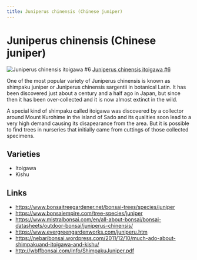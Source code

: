 ```yaml
---
title: Juniperus chinensis (Chinese juniper)
---
```


# Juniperus chinensis (Chinese juniper)

![Juniperus chinensis itoigawa #6](/images/bonsai/2020-09-12-juniperus-chinensis-itoigawa-6-after-styling.jpg)
[Juniperus chinensis itoigawa #6](/bonsai/collection/juniperus-chinensis-itoigawa-6)

One of the most popular variety of Juniperus chinensis is known as shimpaku
juniper or Juniperus chinensis sargentii in botanical Latin. It has been
discovered just about a century and a half ago in Japan, but since then it has
been over-collected and it is now almost extinct in the wild.

A special kind of shimpaku called itoigawa was discovered by a collector around
Mount Kurohime in the island of Sado and its qualities soon lead to a very high
demand causing its disapearance from the area. But it is possible to find trees
in nurseries that initially came from cuttings of those collected specimens.

## Varieties

- Itoigawa
- Kishu

## Links

- https://www.bonsaitreegardener.net/bonsai-trees/species/juniper
- https://www.bonsaiempire.com/tree-species/juniper
- https://www.mistralbonsai.com/en/all-about-bonsai/bonsai-datasheets/outdoor-bonsai/juniperus-chinensis/
- https://www.evergreengardenworks.com/juniperu.htm
- https://nebaribonsai.wordpress.com/2011/12/10/much-ado-about-shimpakuand-itoigawa-and-kishu/
- http://wbffbonsai.com/Info/ShimpakuJuniper.pdf
